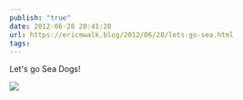 ```yaml
---
publish: "true"
date: 2012-06-28 20:41:28
url: https://ericmwalk.blog/2012/06/28/lets-go-sea.html
tags: 
---
```


Let's go Sea Dogs!

![](https://ericmwalk.blog/uploads/2022/b10c8f00f6.jpg)